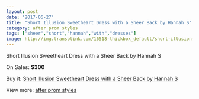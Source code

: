```yaml
---
layout: post
date: '2017-06-27'
title: "Short Illusion Sweetheart Dress with a Sheer Back by Hannah S"
category: after prom styles
tags: ["sheer","short","hannah","with","dresses"]
image: http://img.transblink.com/16518-thickbox_default/short-illusion-sweetheart-dress-with-a-sheer-back-by-hannah-s.jpg
---
```

Short Illusion Sweetheart Dress with a Sheer Back by Hannah S

On Sales: **$300**
<a href="https://www.transblink.com/en/after-prom-styles/5223-short-illusion-sweetheart-dress-with-a-sheer-back-by-hannah-s.html"><amp-img layout="responsive" width="600" height="600" src="//img.transblink.com/16518-thickbox_default/short-illusion-sweetheart-dress-with-a-sheer-back-by-hannah-s.jpg" alt="Short Illusion Sweetheart Dress with a Sheer Back by Hannah S 0" /></a>
<a href="https://www.transblink.com/en/after-prom-styles/5223-short-illusion-sweetheart-dress-with-a-sheer-back-by-hannah-s.html"><amp-img layout="responsive" width="600" height="600" src="//img.transblink.com/16521-thickbox_default/short-illusion-sweetheart-dress-with-a-sheer-back-by-hannah-s.jpg" alt="Short Illusion Sweetheart Dress with a Sheer Back by Hannah S 1" /></a>
<a href="https://www.transblink.com/en/after-prom-styles/5223-short-illusion-sweetheart-dress-with-a-sheer-back-by-hannah-s.html"><amp-img layout="responsive" width="600" height="600" src="//img.transblink.com/16520-thickbox_default/short-illusion-sweetheart-dress-with-a-sheer-back-by-hannah-s.jpg" alt="Short Illusion Sweetheart Dress with a Sheer Back by Hannah S 2" /></a>
<a href="https://www.transblink.com/en/after-prom-styles/5223-short-illusion-sweetheart-dress-with-a-sheer-back-by-hannah-s.html"><amp-img layout="responsive" width="600" height="600" src="//img.transblink.com/16519-thickbox_default/short-illusion-sweetheart-dress-with-a-sheer-back-by-hannah-s.jpg" alt="Short Illusion Sweetheart Dress with a Sheer Back by Hannah S 3" /></a>

Buy it: [Short Illusion Sweetheart Dress with a Sheer Back by Hannah S](https://www.transblink.com/en/after-prom-styles/5223-short-illusion-sweetheart-dress-with-a-sheer-back-by-hannah-s.html "Short Illusion Sweetheart Dress with a Sheer Back by Hannah S")

View more: [after prom styles](https://www.transblink.com/en/55-after-prom-styles "after prom styles")